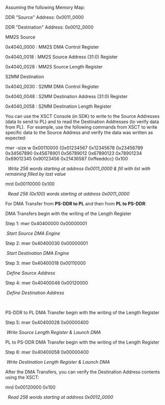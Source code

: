 Assuming the following Memory Map:

DDR "Source" Address: 0x0011\_0000

DDR "Destination" Address: 0x0012\_0000

MM2S Source

0x4040\_0000 : MM2S DMA Control Register

0x4040\_0018 : MM2S Source Address (31:0) Register

0x4040\_0028 : MM2S Source Length Register

S2MM Destination

0x4040\_0030 : S2MM DMA Control Register

0x4040\_0048 : S2MM Destination Address (31:0) Register

0x4040\_0058 : S2MM Destination Length Register

You can use the XSCT Console (in SDK) to write to the Source Addresses (data to send to PL) and to read the Destination Addresses (to verify data from PL).  For example, use the following commands from XSCT to write specific data to the Source Address and verify the data was written as expected:

mwr -size w 0x00110000 {0x01234567 0x12345678 0x23456789 0x34567890 0x45678901 0x56789012 0x67890123 0x78901234 0x89012345 0x90123456 0x21436587 0xffeeddcc} 0x100

  _Write 256 words starting at address 0x0011_0000 & fill with list with remaining filled by last value_

mrd 0x00110000 0x100

  _Read 256 (0x100) words starting at address 0x0011_0000_

For DMA Transfer from **PS-DDR to PL** and then from **PL to PS-DDR**:

DMA Transfers begin with the writing of the Length Register

Step 1: mwr 0x40400000 0x00000001

 _Start Source DMA Engine_

Step 2: mwr 0x40400030 0x00000001

 _Start Destination DMA Engine_

Step 3: mwr 0x40400018 0x00110000

 _Define Source Address_

Step 4: mwr 0x40400048 0x00120000

 _Define Destination Address_

 

PS-DDR to PL DMA Transfer begin with the writing of the Length Register

Step 5: mwr 0x40400028 0x00000400

 _Write Source Length Register & Launch DMA_

PL to PS-DDR DMA Transfer begin with the writing of the Length Register

Step 6: mwr 0x40400058 0x00000400

 _Write Destination Length Register & Launch DMA_

After the DMA Transfers, you can verify the Destination Address contents using the XSCT:

mrd 0x00120000 0x100

  _Read 256 words starting at address 0x0012_0000_
